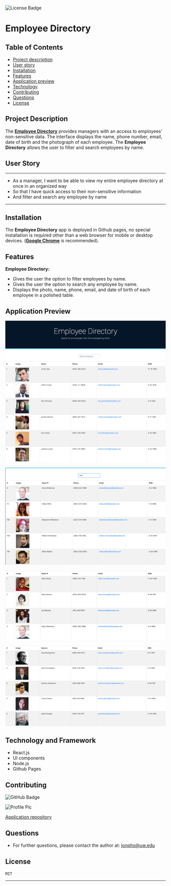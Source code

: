 ![License Badge](https://img.shields.io/badge/License-MIT-0298c3)

# Employee Directory

  ## Table of Contents
  - [Project description](#project-description)
  - [User story](#user-story)
  - [Installation](#installation)
  - [Features](#features)
  - [Application preview](#application-preview)
  - [Technology](#technology-and-framework)
  - [Contributing](#contributing)
  - [Questions](#questions)
  - [License](#license)

  ## Project Description
  The [**Employee Directory**](https://jonphoenix.github.io/jpx-employee-directory/) provides managers with an access to employees' non-sensitive data. The interface displays the name, phone number, email, date of birth and the photograph of each employee. The **Employee Directory** allows the user to filter and search employees by name.

  ## User Story
  - - -
  - As a manager, I want to be able to view my entire employee directory at once in an organized way
  - So that I have quick access to their non-sensitive information
  - And filter and search any employee by name
  - - -

  ## Installation
  The **Employee Directory** app is deployed in Github pages, no special installation is required other than a web browser for mobile or desktop devices. ([**Google Chrome**](https://www.google.com/chrome/?brand=CHBD&gclid=Cj0KCQjwv7L6BRDxARIsAGj-34pI6kcGFGrZkxQgztLSwZZ7JzwQJFBfDBdgTHCurYEpg3QscMjHhYUaAkkjEALw_wcB&gclsrc=aw.ds) is recommended).

  ## Features
  **Employee Directory:** 
  - Gives the user the option to filter employees by name.
  - Gives the user the option to search any employee by name.
  - Displays the photo, name, phone, email, and date of birth of each employee in a polished table.

  ## Application Preview

  ![employee-directory-01](demo/jpx-employee-directory-01.png)

  ![employee-directory-02](demo/jpx-employee-directory-02.png)

  ![employee-directory-03](demo/jpx-employee-directory-03.png)

  ![employee-directory-04](demo/jpx-employee-directory-04.png)

  ## Technology and Framework  
  - React.js
  - UI components
  - Node.js
  - Github Pages

  ## Contributing
  
 ![GitHub Badge](https://img.shields.io/badge/Github-JonPhoenix-0298c3)
  
 ![Profile Pic](https://github.com/JonPhoenix.png?size=120)
 
 [Application repository](https://github.com/JonPhoenix/jpx-employee-directory)

  ## Questions
  - For further questions, please contact the author at: jonphx@uw.edu

  ## License
    MIT
  - - -